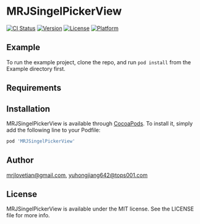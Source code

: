 # MRJSingelPickerView

[![CI Status](https://img.shields.io/travis/mrjlovetian@gmail.com/MRJSingelPickerView.svg?style=flat)](https://travis-ci.org/mrjlovetian@gmail.com/MRJSingelPickerView)
[![Version](https://img.shields.io/cocoapods/v/MRJSingelPickerView.svg?style=flat)](https://cocoapods.org/pods/MRJSingelPickerView)
[![License](https://img.shields.io/cocoapods/l/MRJSingelPickerView.svg?style=flat)](https://cocoapods.org/pods/MRJSingelPickerView)
[![Platform](https://img.shields.io/cocoapods/p/MRJSingelPickerView.svg?style=flat)](https://cocoapods.org/pods/MRJSingelPickerView)

## Example

To run the example project, clone the repo, and run `pod install` from the Example directory first.

## Requirements

## Installation

MRJSingelPickerView is available through [CocoaPods](https://cocoapods.org). To install
it, simply add the following line to your Podfile:

```ruby
pod 'MRJSingelPickerView'
```

## Author

mrjlovetian@gmail.com, yuhongjiang642@tops001.com

## License

MRJSingelPickerView is available under the MIT license. See the LICENSE file for more info.
